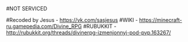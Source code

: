 #NOT SERVICED

#Recoded by Jesus - https://vk.com/sasjesus
#WIKI - https://minecraft-ru.gamepedia.com/Divine_RPG
#RUBUKKIT - http://rubukkit.org/threads/divinerpg-izmenjonnyj-pod-pvp.163267/
